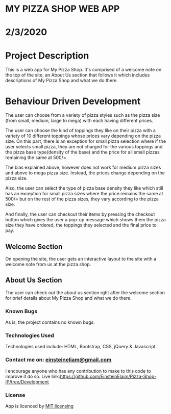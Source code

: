 # MY PIZZA SHOP WEB APP

# 2/3/2020

# Project Description
This is a web app for  My Pizza Shop. It's comprised of a welcome note on the top of the site, an About Us section that follows it which includes descriptions of My Pizza Shop and what we do there.

# Behaviour Driven Development
The user can choose from a variety of pizza styles such as the pizza size (from small, medium, large to mega) with each having different prices.

The user can choose the kind of toppings they like on their pizza with a variety of 10 different toppings whose prices vary depending on the pizza size. On this part, there is an exception for small pizza selection where if the user selects small pizza, they are not charged for the various toppings and the pizza base type(density of the base) and the price for all small pizzas remaining the same at 500/=

The bias explained above, however does not work for medium pizza sizes and above to mega pizza size. Instead, the prices change depending on the pizza size.

Also, the user can select the type of pizza base density they like which still has an exception for small pizza sizes where the price remains the same at 500/= but on the rest of the pizza sizes, they vary according to the pizza size.

And finally, the user can checkout their items by pressing the checkout button which gives the user a pop-up message which shows them the pizza size they have ordered, the toppings they selected and the final price to pay.
## Welcome Section
On opening the site, the user gets an interactive layout to the site with a welcome note from us at the pizza shop.

## About Us Section
The user can check out the about us section rght after the welcome section for brief details about My Pizza Shop and what we do there.

### Known Bugs
As is, the project contains no known bugs.

### Technologies Used
Technologies used include:
HTML, Bootstrap, CSS, jQuery & Javascript.

### Contact me on: einsteineliam@gmail.com
I encourage anyone who has any contribution to make to this code to improve it do so. 
Live link:https://github.com/EinsteinElaim/Pizza-Shop-IP/tree/Development


### License
App is licenced by [MIT.licensing](LICENCE.txt)